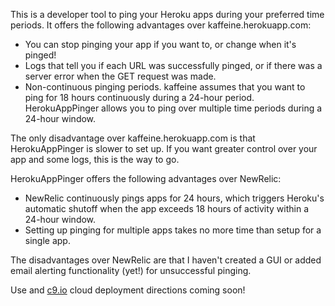 This is a developer tool to ping your Heroku apps during your preferred time
periods. It offers the following advantages over kaffeine.herokuapp.com:

- You can stop pinging your app if you want to, or change when it's pinged!
- Logs that tell you if each URL was successfully pinged, or if there was a
server error when the GET request was made.
- Non-continuous pinging periods. kaffeine assumes that you want to ping for 18
hours continuously during a 24-hour period. HerokuAppPinger allows you to ping
over multiple time periods during a 24-hour window.

The only disadvantage over kaffeine.herokuapp.com is that HerokuAppPinger is
slower to set up. If you want greater control over your app and some logs, this
is the way to go.

HerokuAppPinger offers the following advantages over NewRelic:
- NewRelic continuously pings apps for 24 hours, which triggers Heroku's
automatic shutoff when the app exceeds 18 hours of activity within a 24-hour
window.
- Setting up pinging for multiple apps takes no more time than setup for a
single app.

The disadvantages over NewRelic are that I haven't created a GUI or added email
alerting functionality (yet!) for unsuccessful pinging.


Use and [c9.io](c9.io) cloud deployment directions coming soon!

